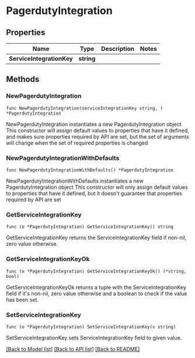 # PagerdutyIntegration

## Properties

Name | Type | Description | Notes
------------ | ------------- | ------------- | -------------
**ServiceIntegrationKey** | **string** |  | 

## Methods

### NewPagerdutyIntegration

`func NewPagerdutyIntegration(serviceIntegrationKey string, ) *PagerdutyIntegration`

NewPagerdutyIntegration instantiates a new PagerdutyIntegration object
This constructor will assign default values to properties that have it defined,
and makes sure properties required by API are set, but the set of arguments
will change when the set of required properties is changed

### NewPagerdutyIntegrationWithDefaults

`func NewPagerdutyIntegrationWithDefaults() *PagerdutyIntegration`

NewPagerdutyIntegrationWithDefaults instantiates a new PagerdutyIntegration object
This constructor will only assign default values to properties that have it defined,
but it doesn't guarantee that properties required by API are set

### GetServiceIntegrationKey

`func (o *PagerdutyIntegration) GetServiceIntegrationKey() string`

GetServiceIntegrationKey returns the ServiceIntegrationKey field if non-nil, zero value otherwise.

### GetServiceIntegrationKeyOk

`func (o *PagerdutyIntegration) GetServiceIntegrationKeyOk() (*string, bool)`

GetServiceIntegrationKeyOk returns a tuple with the ServiceIntegrationKey field if it's non-nil, zero value otherwise
and a boolean to check if the value has been set.

### SetServiceIntegrationKey

`func (o *PagerdutyIntegration) SetServiceIntegrationKey(v string)`

SetServiceIntegrationKey sets ServiceIntegrationKey field to given value.



[[Back to Model list]](../README.md#documentation-for-models) [[Back to API list]](../README.md#documentation-for-api-endpoints) [[Back to README]](../README.md)


